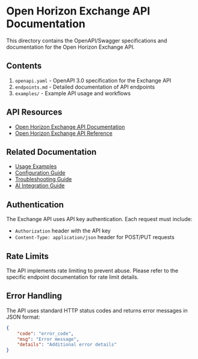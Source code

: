 # Open Horizon Exchange API Documentation

This directory contains the OpenAPI/Swagger specifications and documentation for the Open Horizon Exchange API.

## Contents

1. `openapi.yaml` - OpenAPI 3.0 specification for the Exchange API
2. `endpoints.md` - Detailed documentation of API endpoints
3. `examples/` - Example API usage and workflows

## API Resources

- [Open Horizon Exchange API Documentation](https://github.com/open-horizon/exchange-api)
- [Open Horizon Exchange API Reference](https://github.com/open-horizon/exchange-api/blob/master/README.md)

## Related Documentation

- [Usage Examples](../usage_examples.md)
- [Configuration Guide](../configuration_guide.md)
- [Troubleshooting Guide](../troubleshooting_guide.md)
- [AI Integration Guide](../ai_integration_guide.md)

## Authentication

The Exchange API uses API key authentication. Each request must include:
- `Authorization` header with the API key
- `Content-Type: application/json` header for POST/PUT requests

## Rate Limits

The API implements rate limiting to prevent abuse. Please refer to the specific endpoint documentation for rate limit details.

## Error Handling

The API uses standard HTTP status codes and returns error messages in JSON format:

```json
{
    "code": "error_code",
    "msg": "Error message",
    "details": "Additional error details"
}
``` 